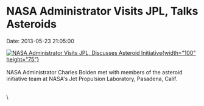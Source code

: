 NASA Administrator Visits JPL, Talks Asteroids
==============================================

Date: 2013-05-23 21:05:00

[![NASA Administrator Visits JPL, Discusses Asteroid
Initiative](http://www.jpl.nasa.gov/images/people/bolden/bolden20130523-th.jpg){width="100"
height="75"}](http://www.jpl.nasa.gov/news/news.cfm?release=2013-173&rn=news.xml&rst=3802)\
\
NASA Administrator Charles Bolden met with members of the asteroid
initiative team at NASA\'s Jet Propulsion Laboratory, Pasadena, Calif.

\
\
